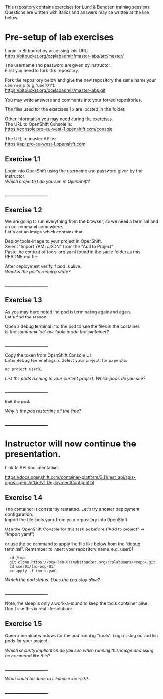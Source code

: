 This repository contains exercises for Lund & Bendsen training sessions
Questions are written with italics and answers may be written at the line below.

# Pre-setup of lab exercises

Login to Bitbucket by accessing this URL:  
https://bitbucket.org/ocplabadmin/master-labs/src/master/

The username and password are given by instructor.  
First you need to fork this repository.

Fork the repository below and give the new repository the same name your username (e.g "user01"):  
https://bitbucket.org/ocplabadmin/master-labs.git

You may write answers and comments into your forked repositories.  

The files used for the exercises 1.x are located in this folder.


Other information you may need during the exercises.  
The URL to OpenShift Console is:  
https://console.pro-eu-west-1.openshift.com/console

The URL to master API is:  
https://api.pro-eu-west-1.openshift.com


## Exercise 1.1
Login into OpenShift using the username and password given by the instructor.  
*Which project(s) do you see in OpenShift?*

### __________________

## Exercise 1.2
We are going to run everything from the browser, so we need a terminal and an oc command somewhere.  
Let's get an image which contains that.

Deploy tools-image to your project in OpenShift.  
Select "Import YAML/JSON" from the "Add to Project"  
Paste the content of tools-org.yaml found in the same folder as this README.md file.


After deployment verify if pod is alive.  
*What is the pod's running state?*

### __________________

## Exercise 1.3
As you may have noted the pod is terminating again and again.  
Let's find the reason.

Open a debug terminal into the pod to see the files in the container.  
*Is the command 'oc' available inside the container?*

### __________________

Copy the token from OpenShift Console UI.  
Enter debug terminal again.
Select your project, for example:  
```
oc project user01
```

*List the pods running in your current project. Which pods do you see?*

### __________________

Exit the pod.

*Why is the pod restarting all the time?*

### __________________


# Instructor will now continue the presentation.

Link to API documentation:

https://docs.openshift.com/container-platform/3.11/rest_api/apis-apps.openshift.io/v1.DeploymentConfig.html



## Exercise 1.4
The container is constantly restarted. Let's try another deployment configuration.  
Import the file tools.yaml from your repository into OpenShift.

Use the OpenShift Console for this task as before ("Add to project" -> "Import yaml")

or use the oc command to apply the file like below from the "debug terminal".
Remember to insert your repository name, e.g. user01
```
  cd /tmp
  git clone https://ocp-lab-user@bitbucket.org/ocplabusers/<repo>.git
  cd user01/lab-ocp-01/
  oc apply -f tools.yaml
```

*Watch the pod status. Does the pod stay alive?*

### __________________

Note, the sleep is only a work-a-round to keep the tools container alive.
Don't use this in real life solutions.


## Exercise 1.5
Open a terminal windows for the pod running "tools".
Login using oc and list pods for your project.

*Which security implication do you see when running this image and using oc command like this?*

### __________________

*What could be done to minimize the risk?*

### __________________














